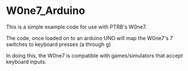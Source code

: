 # W0ne7_Arduino

This is a simple example code for use with PTRB's W0ne7. 

The code, once loaded on to an arduino UNO will map the W0ne7's 7 switches to keyboard presses (a through g)

In doing this, the W0ne7 is compatible with games/simulators that accept keyboard inputs. 
